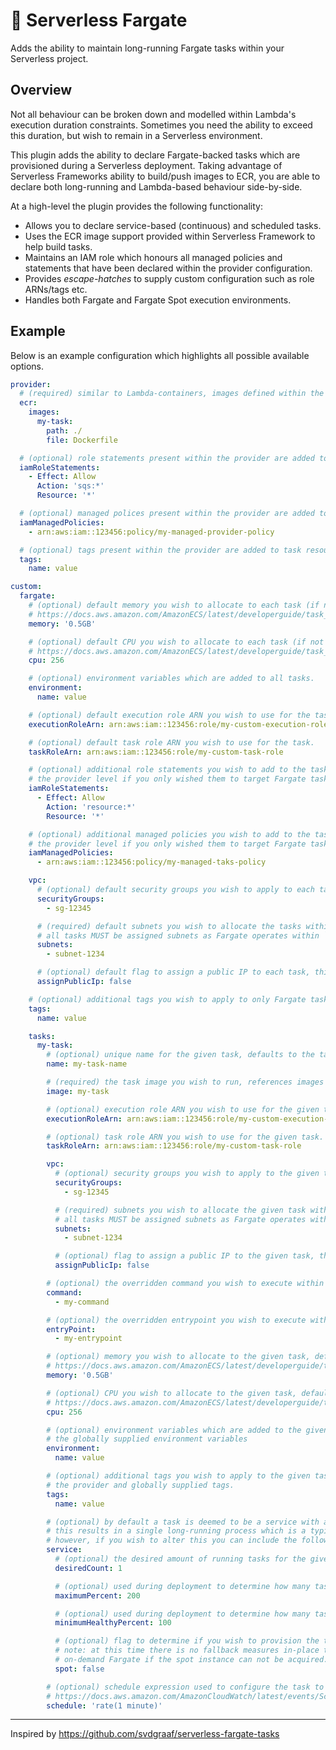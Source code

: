 # 🚀 Serverless Fargate

Adds the ability to maintain long-running Fargate tasks within your Serverless project.

## Overview

Not all behaviour can be broken down and modelled within Lambda's execution duration constraints.
Sometimes you need the ability to exceed this duration, but wish to remain in a Serverless environment.

This plugin adds the ability to declare Fargate-backed tasks which are provisioned during a Serverless deployment.
Taking advantage of Serverless Frameworks ability to build/push images to ECR, you are able to declare both long-running and Lambda-based behaviour side-by-side.

At a high-level the plugin provides the following functionality:

- Allows you to declare service-based (continuous) and scheduled tasks.
- Uses the ECR image support provided within Serverless Framework to help build tasks.
- Maintains an IAM role which honours all managed policies and statements that have been declared within the provider configuration.
- Provides _escape-hatches_ to supply custom configuration such as role ARNs/tags etc.
- Handles both Fargate and Fargate Spot execution environments.

## Example

Below is an example configuration which highlights all possible available options.

```yaml
provider:
  # (required) similar to Lambda-containers, images defined within the provider are available to tasks.
  ecr:
    images:
      my-task:
        path: ./
        file: Dockerfile

  # (optional) role statements present within the provider are added to the task role.
  iamRoleStatements:
    - Effect: Allow
      Action: 'sqs:*'
      Resource: '*'

  # (optional) managed polices present within the provider are added to the task role.
  iamManagedPolicies:
    - arn:aws:iam::123456:policy/my-managed-provider-policy

  # (optional) tags present within the provider are added to task resources.
  tags:
    name: value

custom:
  fargate:
    # (optional) default memory you wish to allocate to each task (if not supplied at the task level) - defaults to 0.5GB.
    # https://docs.aws.amazon.com/AmazonECS/latest/developerguide/task_definition_parameters.html#task_size
    memory: '0.5GB'

    # (optional) default CPU you wish to allocate to each task (if not supplied at the task level) - defaults to 256 (.25 vCPU).
    # https://docs.aws.amazon.com/AmazonECS/latest/developerguide/task_definition_parameters.html#task_size
    cpu: 256

    # (optional) environment variables which are added to all tasks.
    environment:
      name: value

    # (optional) default execution role ARN you wish to use for the task.
    executionRoleArn: arn:aws:iam::123456:role/my-custom-execution-role

    # (optional) default task role ARN you wish to use for the task.
    taskRoleArn: arn:aws:iam::123456:role/my-custom-task-role

    # (optional) additional role statements you wish to add to the task role, you would place statements here instead of at
    # the provider level if you only wished them to target Fargate tasks.
    iamRoleStatements:
      - Effect: Allow
        Action: 'resource:*'
        Resource: '*'

    # (optional) additional managed policies you wish to add to the task role, you would place policies here instead of at
    # the provider level if you only wished them to target Fargate tasks.
    iamManagedPolicies:
      - arn:aws:iam::123456:policy/my-managed-taks-policy

    vpc:
      # (optional) default security groups you wish to apply to each task.
      securityGroups:
        - sg-12345

      # (required) default subnets you wish to allocate the tasks within, either subnets are defined here or within each task.
      # all tasks MUST be assigned subnets as Fargate operates within `awsvpc` mode.
      subnets:
        - subnet-1234

      # (optional) default flag to assign a public IP to each task, this requires the supplied subnets to be public (internet) facing.
      assignPublicIp: false

    # (optional) additional tags you wish to apply to only Fargate task resources.
    tags:
      name: value

    tasks:
      my-task:
        # (optional) unique name for the given task, defaults to the task key name.
        name: my-task-name

        # (required) the task image you wish to run, references images built within the `ecr` section.
        image: my-task

        # (optional) execution role ARN you wish to use for the given task.
        executionRoleArn: arn:aws:iam::123456:role/my-custom-execution-role

        # (optional) task role ARN you wish to use for the given task.
        taskRoleArn: arn:aws:iam::123456:role/my-custom-task-role

        vpc:
          # (optional) security groups you wish to apply to the given tasks, this overrides any default security groups supplied.
          securityGroups:
            - sg-12345

          # (required) subnets you wish to allocate the given task within, either subnets are defined here or at the global `vpc` level.
          # all tasks MUST be assigned subnets as Fargate operates within `awsvpc` mode.
          subnets:
            - subnet-1234

          # (optional) flag to assign a public IP to the given task, this requires the supplied subnets to be public (internet) facing.
          assignPublicIp: false

        # (optional) the overridden command you wish to execute within the task container.
        command:
          - my-command

        # (optional) the overridden entrypoint you wish to execute within the task container.
        entryPoint:
          - my-entrypoint

        # (optional) memory you wish to allocate to the given task, defaults to the globally supplied memory value.
        # https://docs.aws.amazon.com/AmazonECS/latest/developerguide/task_definition_parameters.html#task_size
        memory: '0.5GB'

        # (optional) CPU you wish to allocate to the given task, defaults to the globally supplied CPU value.
        # https://docs.aws.amazon.com/AmazonECS/latest/developerguide/task_definition_parameters.html#task_size
        cpu: 256

        # (optional) environment variables which are added to the given task, these are combined with
        # the globally supplied environment variables
        environment:
          name: value

        # (optional) additional tags you wish to apply to the given task, these are combined with
        # the provider and globally supplied tags.
        tags:
          name: value

        # (optional) by default a task is deemed to be a service with a desired count of one,
        # this results in a single long-running process which is a typical use-case of the plugin.
        # however, if you wish to alter this you can include the following configuration options.
        service:
          # (optional) the desired amount of running tasks for the given service.
          desiredCount: 1

          # (optional) used during deployment to determine how many tasks can be provisioned for the transition phase.
          maximumPercent: 200

          # (optional) used during deployment to determine how many tasks are required to remain active for the transition phase.
          minimumHealthyPercent: 100

          # (optional) flag to determine if you wish to provision the task using Fargate Spot.
          # note: at this time there is no fallback measures in-place to ensure that the task will be provisioned using
          # on-demand Fargate if the spot instance can not be acquired.
          spot: false

        # (optional) schedule expression used to configure the task to be executed at a desired time, as opposed to being a service.
        # https://docs.aws.amazon.com/AmazonCloudWatch/latest/events/ScheduledEvents.html
        schedule: 'rate(1 minute)'
```

---

Inspired by https://github.com/svdgraaf/serverless-fargate-tasks
